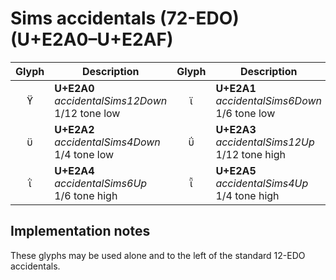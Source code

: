 Sims accidentals (72-EDO) (U+E2A0–U+E2AF)
=========================================

| **Glyph** | **Description** | **Glyph** | **Description**
| :-------: | --------------- | :-------: | ---------------
|<span class="bravura_large">&#xe2a0;</span> | **U+E2A0**<br/>*accidentalSims12Down*<br/>1/12 tone low | <span class="bravura_large">&#xe2a1;</span> | **U+E2A1**<br/>*accidentalSims6Down*<br/>1/6 tone low
|<span class="bravura_large">&#xe2a2;</span> | **U+E2A2**<br/>*accidentalSims4Down*<br/>1/4 tone low | <span class="bravura_large">&#xe2a3;</span> | **U+E2A3**<br/>*accidentalSims12Up*<br/>1/12 tone high
|<span class="bravura_large">&#xe2a4;</span> | **U+E2A4**<br/>*accidentalSims6Up*<br/>1/6 tone high | <span class="bravura_large">&#xe2a5;</span> | **U+E2A5**<br/>*accidentalSims4Up*<br/>1/4 tone high

Implementation notes
---------------------

These glyphs may be used alone and to the left of the standard 12-EDO accidentals.